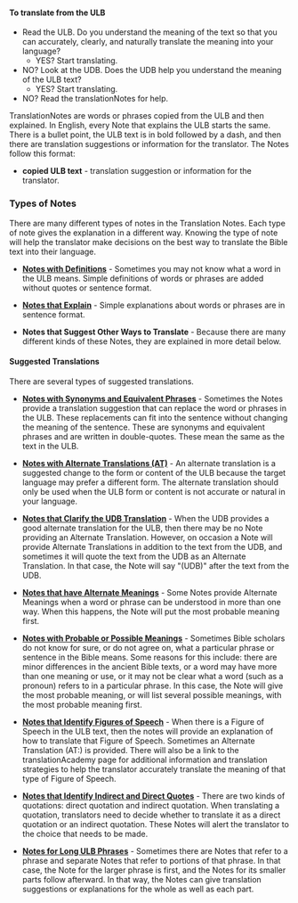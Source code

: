
#### To translate from the ULB

* Read the ULB. Do you understand the meaning of the text so that you can accurately, clearly, and naturally translate the meaning into your language?
    * YES? Start translating.
* NO? Look at the UDB. Does the UDB help you understand the meaning of the ULB text?
    * YES? Start translating.
* NO? Read the translationNotes for help.

TranslationNotes are words or phrases copied from the ULB and then explained. In English, every Note that explains the ULB starts the same. There is a bullet point, the ULB text is in bold followed by a dash, and then there are translation suggestions or information for the translator. The Notes follow this format:

* **copied ULB text**  - translation suggestion or information for the translator.

### Types of Notes

There are many different types of notes in the Translation Notes. Each type of note gives the explanation in a different way. Knowing the type of note will help the translator make decisions on the best way to translate the Bible text into their language.

* **[Notes with Definitions](../resources-def/01.md)** - Sometimes you may not know what a word in the ULB means. Simple definitions of words or phrases are added without quotes or sentence format.

* **[Notes that Explain](../resources-eplain/01.md)** - Simple explanations about words or phrases are in sentence format. 

* **Notes that Suggest Other Ways to Translate** - Because there are many different kinds of these Notes, they are explained in more detail below.

#### Suggested Translations

There are several types of suggested translations.

* **[Notes with Synonyms and Equivalent Phrases](../resources-synequi/01.md)** - Sometimes the Notes provide a translation suggestion that can replace the word or phrases in the ULB. These replacements can fit into the sentence without changing the meaning of the sentence. These are synonyms and equivalent phrases and are written in double-quotes. These mean the same as the text in the ULB. 

* **[Notes with Alternate Translations (AT)](../resources-alter/01.md)** - An alternate translation is a suggested change to the form or content of the ULB because the target language may prefer a different form. The alternate translation should only be used when the ULB form or content is not accurate or natural in your language. 

* **[Notes that Clarify the UDB Translation](../resources-clarify/01.md)** - When the UDB provides a good alternate translation for the ULB, then there may be no Note providing an Alternate Translation. However, on occasion a Note will provide Alternate Translations in addition to the text from the UDB, and sometimes it will quote the text from the UDB as an Alternate Translation. In that case, the Note will say "(UDB)" after the text from the UDB.

* **[Notes that have Alternate Meanings](../resources-alterm/01.md)** - Some Notes provide Alternate Meanings when a word or phrase can be understood in more than one way. When this happens, the Note will put the most probable meaning first.  

* **[Notes with Probable or Possible Meanings](../resources-porp/01.md)** - Sometimes Bible scholars do not know for sure, or do not agree on, what a particular phrase or sentence in the Bible means. Some reasons for this include: there are minor differences in the ancient Bible texts, or a word may have more than one meaning or use, or it may not be clear what a word (such as a pronoun) refers to in a particular phrase. In this case, the Note will give the most probable meaning, or will list several possible meanings, with the most probable meaning first.

* **[Notes that Identify Figures of Speech](../resources-fofs/01.md)** - When there is a Figure of Speech in the ULB text, then the notes will provide an explanation of how to translate that Figure of Speech. Sometimes an Alternate Translation (AT:) is provided. There will also be a link to the translationAcademy page for additional information and translation strategies to help the translator accurately translate the meaning of that type of Figure of Speech. 

* **[Notes that Identify Indirect and Direct Quotes](../resources-iordquote/01.md)** - There are two kinds of quotations: direct quotation and indirect quotation. When translating a quotation, translators need to decide whether to translate it as a direct quotation or an indirect quotation. These Notes will alert the translator to the choice that needs to be made.

* **[Notes for Long ULB Phrases](../resources-long/01.md)** - Sometimes there are Notes that refer to  a phrase and separate Notes that refer to portions of that phrase. In that case, the Note for the larger phrase is first, and the Notes for its smaller parts follow afterward. In that way, the Notes can give translation suggestions or explanations for the whole as well as each part.


